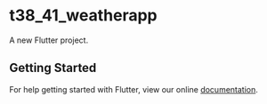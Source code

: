 # t38_41_weatherapp

A new Flutter project.

## Getting Started

For help getting started with Flutter, view our online
[documentation](https://flutter.io/).
